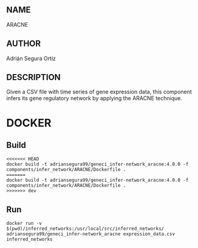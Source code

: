 ## NAME

ARACNE

## AUTHOR

Adrián Segura Ortiz

## DESCRIPTION

Given a CSV file with time series of gene expression data, this component infers its gene regulatory network by applying the ARACNE technique.

# DOCKER

## Build

```
<<<<<<< HEAD
docker build -t adriansegura99/geneci_infer-network_aracne:4.0.0 -f components/infer_network/ARACNE/Dockerfile .
=======
docker build -t adriansegura99/geneci_infer-network_aracne:4.0.0 -f components/infer_network/ARACNE/Dockerfile .
>>>>>>> dev
```

## Run

```
docker run -v $(pwd)/inferred_networks:/usr/local/src/inferred_networks/ adriansegura99/geneci_infer-network_aracne expression_data.csv inferred_networks
```
